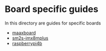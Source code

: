 # Board specific guides

In this directory are guides for specific boards

* [maaxboard](maaxboard.md)
* [sm2s-imx8mplus](sm2s-imx8mp.md)
* [raspberrypi4b](rpi4b.md)
